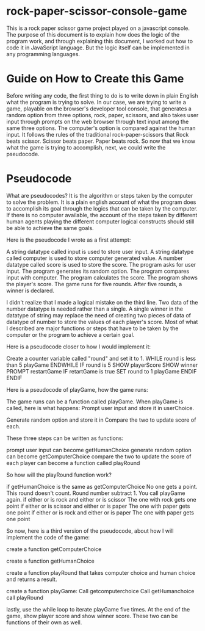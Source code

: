 # rock-paper-scissor-console-game

This is a rock paper scissor game project played on a javascript console. The purpose of this document is to explain how does the logic of the program work, and through explaining this document, I worked out how to code it in JavaScript language. But the logic itself can be implemented in any programming languages.


# Guide on How to Create this Game

Before writing any code, the first thing to do is to write down in plain English what the program is trying to solve. In our case, we are trying to write a game, playable on the browser's developer tool console, that generates a random option from three options, rock, paper, scissors, and also takes user input through prompts on the web browser through text input among the same three options. The computer's option is compared against the human input. It follows the rules of the traditional rock-paper-scissors that Rock beats scissor. Scissor beats paper. Paper beats rock. So now that we know what the game is trying to accomplish, next, we could write the pseudocode.


# Pseudocode

What are pseudocodes? It is the algorithm or steps taken by the computer to solve the problem. It is a plain english account of what the program does to accomplish its goal through the logics that can be taken by the computer. If there is no computer available, the account of the steps taken by different human agents playing the different computer logical constructs should still be able to achieve the same goals. 



Here is the pseudocode I wrote as a first attempt:

A string datatype called input is used to store user input.
A string datatype called computer is used to store computer generated value.
A number datatype called score is used to store the score.
The program asks for user input.
The program generates its random option. 
The program compares input with computer.
The program calculates the score.
The program shows the player's score. 
The game runs for five rounds. 
After five rounds, a winner is declared. 

I didn't realize that I made a logical mistake on the third line. Two data of the number datatype is needed rather than a single. A single winner in the datatype of string may replace the need of creating two pieces of data of datatype of number to store the values of each player's score. Most of what I described are major functions or steps that have to be taken by the computer or the program to achieve a certain goal.

Here is a pseudocode closer to how I would implement it:

Create a counter variable called "round" and set it to 1.
WHILE round is less than 5
    playGame
ENDWHILE
IF round is 5
    SHOW playerScore
    SHOW winner
    PROMPT restartGame
    IF retartGame is true
        SET round to 1
        playGame
    ENDIF
ENDIF


Here is a pseudocode of playGame, how the game runs:

The game runs can be a function called playGame.
When playGame is called, here is what happens:
Prompt user input and store it in userChoice.

Generate random option and store it in
Compare the two to update score of each.

These three steps can be written as functions:

prompt user input can become getHumanChoice
generate random option can become getComputerChoice
compare the two to update the score of each player can become a function called playRound

So how will the playRound function work? 

if getHumanChoice is the same as getComputerChoice
    No one gets a point.
    This round doesn't count. Round number subtract 1. 
    You call playGame again.
if either or is rock and either or is scissor
    The one with rock gets one point
if either or is scissor and either or is paper
    The one with paper gets one point
if either or is rock and either or is paper
    The one with paper gets one point

So now, here is a third version of the pseudocode, about how I will implement the code of the game:

create a function getComputerChoice

create a function getHumanChoice

create a function playRound that takes computer choice and human choice and returns a result.

create a function playGame:
    Call getcomputerchoice
    Call getHumanchoice
    call playRound

lastly, use the while loop to iterate playGame five times. At the end of the game, show player score and show winner score. These two can be functions of their own as well. 






